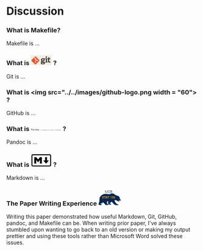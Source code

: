 # Discussion

### What is Makefile?

Makefile is ...

### What is <img src="../../images/git-logo.png" width="55"> ?

Git is ...

### What is <img src="../../images/github-logo.png width = "60"> ?

GitHub is ...

### What is <img src="../../images/pandoc-logo.png" width = "80"> ?

Pandoc is ...

### What is <img src="../../images/markdown-logo.png" width="55"> ?

Markdown is ...

### The Paper Writing Experience <img src="../../images/stat159-logo.png" width="60"> 

Writing this paper demonstrated how useful Markdown, Git, GitHub, pandoc, and Makefile can be. When writing prior paper, I've always stumbled upon wanting to go back to an old version or making my output prettier and using these tools rather than Microsoft Word solved these issues.

